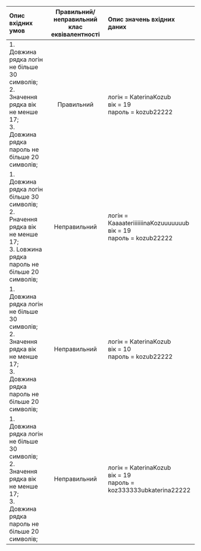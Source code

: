 |Опис вхідних умов|Правильний/неправильний клас еквівалентності|Опис значень вхідних даних|
|:-----|:-----:|:-----|
|1. Довжина рядка логін не більше 30 символів;<br> 2. Значення рядка вік не менше 17;<br> 3. Довжина рядка пароль не більше 20 символів;<br> |Правильний|логін = КaterinaKozub<br> вік = 19 <br> пароль = kozub22222|
|1. Довжина рядка логін більше 30 символів;<br> 2. Pначення рядка вік не менше 17;<br> 3. Lовжина рядка пароль не більше 20 символів;<br> |Неправильний|логін = КaaaateriiiiiiinaKozuuuuuuub<br> вік = 19 <br> пароль = kozub22222|
|1. Довжина рядка логін не більше 30 символів;<br> 2. Значення рядка вік не менше 17;<br> 3. Довжина рядка пароль не більше 20 символів;<br> |Неправильний|логін = КaterinaKozub<br> вік = 10 <br> пароль = kozub22222|
|1. Довжина рядка логін не більше 30 символів;<br> 2. Значення рядка вік не менше 17;<br> 3. Довжина рядка пароль не більше 20 символів;<br> |Неправильний|логін = КaterinaKozub<br> вік = 19 <br> пароль = koz333333ubkaterina22222|

